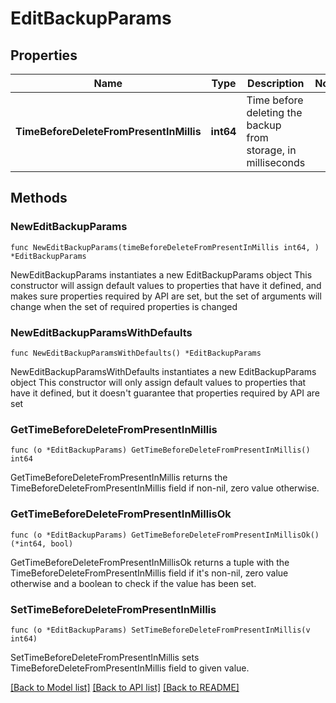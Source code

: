# EditBackupParams

## Properties

Name | Type | Description | Notes
------------ | ------------- | ------------- | -------------
**TimeBeforeDeleteFromPresentInMillis** | **int64** | Time before deleting the backup from storage, in milliseconds | 

## Methods

### NewEditBackupParams

`func NewEditBackupParams(timeBeforeDeleteFromPresentInMillis int64, ) *EditBackupParams`

NewEditBackupParams instantiates a new EditBackupParams object
This constructor will assign default values to properties that have it defined,
and makes sure properties required by API are set, but the set of arguments
will change when the set of required properties is changed

### NewEditBackupParamsWithDefaults

`func NewEditBackupParamsWithDefaults() *EditBackupParams`

NewEditBackupParamsWithDefaults instantiates a new EditBackupParams object
This constructor will only assign default values to properties that have it defined,
but it doesn't guarantee that properties required by API are set

### GetTimeBeforeDeleteFromPresentInMillis

`func (o *EditBackupParams) GetTimeBeforeDeleteFromPresentInMillis() int64`

GetTimeBeforeDeleteFromPresentInMillis returns the TimeBeforeDeleteFromPresentInMillis field if non-nil, zero value otherwise.

### GetTimeBeforeDeleteFromPresentInMillisOk

`func (o *EditBackupParams) GetTimeBeforeDeleteFromPresentInMillisOk() (*int64, bool)`

GetTimeBeforeDeleteFromPresentInMillisOk returns a tuple with the TimeBeforeDeleteFromPresentInMillis field if it's non-nil, zero value otherwise
and a boolean to check if the value has been set.

### SetTimeBeforeDeleteFromPresentInMillis

`func (o *EditBackupParams) SetTimeBeforeDeleteFromPresentInMillis(v int64)`

SetTimeBeforeDeleteFromPresentInMillis sets TimeBeforeDeleteFromPresentInMillis field to given value.



[[Back to Model list]](../README.md#documentation-for-models) [[Back to API list]](../README.md#documentation-for-api-endpoints) [[Back to README]](../README.md)



